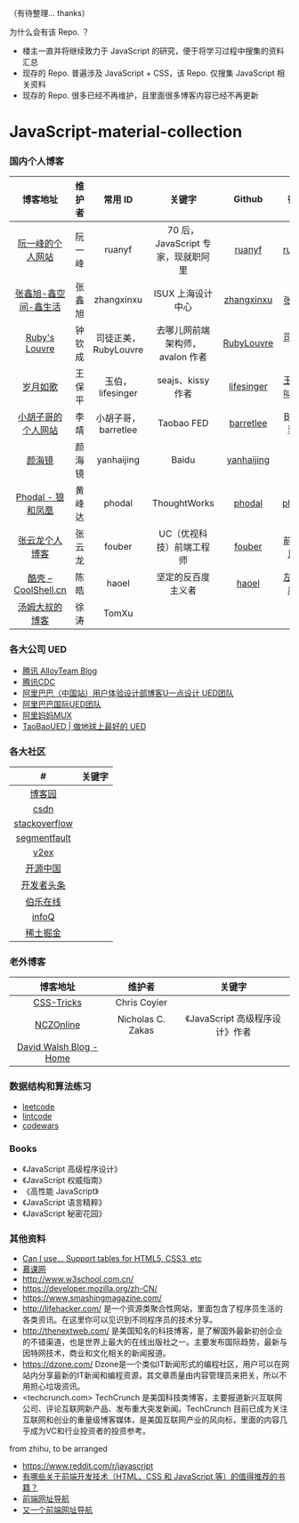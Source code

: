 （有待整理... thanks）


为什么会有该 Repo. ？

- 楼主一直并将继续致力于 JavaScript 的研究，便于将学习过程中搜集的资料汇总
- 现存的 Repo. 普遍涉及 JavaScript + CSS，该 Repo. 仅搜集 JavaScript 相关资料
- 现存的 Repo. 很多已经不再维护，且里面很多博客内容已经不再更新


# JavaScript-material-collection

### 国内个人博客

| 博客地址 | 维护者 | 常用 ID | 关键字 | Github | 微博 | 知乎 |
|:---:|:---:|:---:|:---:|:---:|:---:|:---:|
| [阮一峰的个人网站](http://www.ruanyifeng.com/home.html) | 阮一峰 | ruanyf | 70 后，JavaScript 专家，现就职阿里 | [ruanyf](https://github.com/ruanyf) | [ruanyf](http://weibo.com/ruanyf) | 
| [张鑫旭-鑫空间-鑫生活](http://www.zhangxinxu.com/wordpress/) | 张鑫旭 | zhangxinxu | ISUX 上海设计中心 | [zhangxinxu](https://github.com/zhangxinxu) | [张鑫旭](http://weibo.com/zhangxinxu) |
| [Ruby's Louvre](http://www.cnblogs.com/rubylouvre/) | 钟钦成 | 司徒正美，RubyLouvre | 去哪儿网前端架构师，avalon 作者 | [RubyLouvre](https://github.com/RubyLouvre) | [司徒正美](http://weibo.com/jslouvre) | [司徒正美](https://www.zhihu.com/people/si-tu-zheng-mei) |
| [岁月如歌](https://lifesinger.wordpress.com/) | 王保平 | 玉伯，lifesinger  | seajs、kissy 作者 | [lifesinger](https://github.com/lifesinger) | [玉伯也叫黑侠](http://weibo.com/lifesinger) | [玉伯](https://www.zhihu.com/people/lifesinger) |
| [小胡子哥的个人网站](http://www.barretlee.com/) | 李靖 | 小胡子哥，barretlee | Taobao FED | [barretlee](https://github.com/barretlee) | [Barret李靖](http://weibo.com/173248656) |
| [颜海镜](http://yanhaijing.com/) | 颜海镜 | yanhaijing | Baidu | [yanhaijing](https://github.com/yanhaijing) |  | [颜海镜](https://www.zhihu.com/people/yanhaijing) |
| [Phodal - 狼和凤凰](https://www.phodal.com/) | 黄峰达 | phodal | ThoughtWorks | [phodal](https://github.com/phodal) | [phodal](http://weibo.com/phodal) | [phodal](https://www.zhihu.com/people/phodal) |
| [张云龙个人博客](https://github.com/fouber/blog) | 张云龙 | fouber | UC（优视科技）前端工程师 | [fouber](https://github.com/fouber) | [前端农民工](http://www.weibo.com/fouber) | [张云龙](https://www.zhihu.com/people/fouber) |
| [酷壳 – CoolShell.cn](http://coolshell.cn/) | 陈皓 | haoel | 坚定的反百度主义者 | [haoel](https://github.com/haoel) | [左耳朵耗子](http://weibo.com/haoel) | 
| [汤姆大叔的博客](http://www.cnblogs.com/TomXu/) | 徐涛 | TomXu | 


### 各大公司 UED

- [腾讯 AlloyTeam Blog](http://www.alloyteam.com/)
- [腾讯CDC](http://cdc.tencent.com/)
- [阿里巴巴（中国站）用户体验设计部博客U一点设计 UED团队](http://www.aliued.cn/)
- [阿里巴巴国际UED团队](http://www.aliued.com/)
- [阿里妈妈MUX](http://mux.alimama.com/)
- [TaoBaoUED | 做地球上最好的 UED](http://ued.taobao.org/blog/)





### 各大社区

| # | 关键字 |
|:---:|:---:|
| [博客园](http://www.cnblogs.com/) |
| [csdn](http://www.csdn.net/) |
| [stackoverflow](http://stackoverflow.com/) |
| [segmentfault](https://segmentfault.com/) |
| [v2ex](http://v2ex.com/) |
| [开源中国](http://www.oschina.net/) |
| [开发者头条](http://toutiao.io/) |
| [伯乐在线](http://blog.jobbole.com/) |
| [infoQ](http://www.infoq.com/cn/) |
| [稀土掘金](http://gold.xitu.io/#/) | 



### 老外博客

| 博客地址 | 维护者 | 关键字 |
|:---:|:---:|:---:|
| [CSS-Tricks](https://css-tricks.com/) | Chris Coyier |
| [NCZOnline](https://www.nczonline.net/) | Nicholas C. Zakas | 《JavaScript 高级程序设计》作者 |
| [David Walsh Blog - Home](https://davidwalsh.name/) | 



### 数据结构和算法练习

- [leetcode](https://leetcode.com/)
- [lintcode](http://www.lintcode.com/zh-cn/)
- [codewars](https://www.codewars.com/)


### Books

- 《JavaScript 高级程序设计》
- 《JavaScript 权威指南》
- 《高性能 JavaScript》
- 《JavaScript 语言精粹》
- 《JavaScript 秘密花园》

### 其他资料

- [Can I use... Support tables for HTML5, CSS3, etc](http://caniuse.com/)
- [慕课网](http://www.imooc.com/)
- <http://www.w3school.com.cn/>
- <https://developer.mozilla.org/zh-CN/>
- <https://www.smashingmagazine.com/>
- <http://lifehacker.com/> 是一个资源类聚合性网站，里面包含了程序员生活的各类资讯。在这里你可以见识到不同程序员的技术分享。
- <http://thenextweb.com/> 是美国知名的科技博客，是了解国外最新初创企业的不错渠道，也是世界上最大的在线出版社之一。主要发布国际趋势，最新与因特网技术，商业和文化相关的新闻报道。
- <https://dzone.com/> Dzone是一个类似IT新闻形式的编程社区，用户可以在网站内分享最新的IT新闻和编程资源，其文章质量由内容管理员来把关，所以不用担心垃圾资讯。
- <techcrunch.com> TechCrunch 是美国科技类博客，主要报道新兴互联网公司、评论互联网新产品、发布重大突发新闻。TechCrunch 目前已成为关注互联网和创业的重量级博客媒体，是美国互联网产业的风向标，里面的内容几乎成为VC和行业投资者的投资参考。



from  zhihu, to be arranged

- <https://www.reddit.com/r/javascript>
- [有哪些关于前端开发技术（HTML、CSS 和 JavaScript 等）的值得推荐的书籍？](https://www.zhihu.com/question/19809484)
- [前端网址导航](http://whycss.com/)
- [又一个前端网址导航](http://blog.w3cub.com/navs/)

